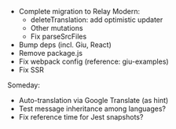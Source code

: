 * Complete migration to Relay Modern:
    - deleteTranslation: add optimistic updater
    - Other mutations
    - Fix parseSrcFiles
* Bump deps (incl. Giu, React)
* Remove package.js
* Fix webpack config (reference: giu-examples)
* Fix SSR

Someday:

* Auto-translation via Google Translate (as hint)
* Test message inheritance among languages?
* Fix reference time for Jest snapshots?
